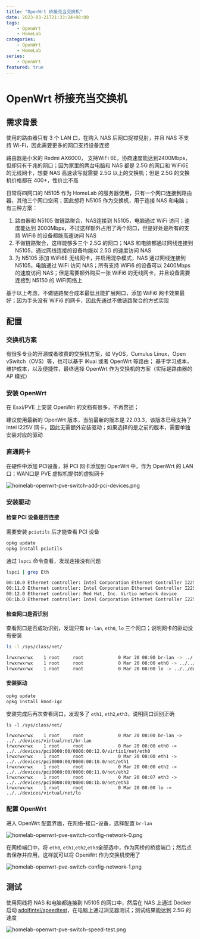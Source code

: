 ```yaml
---
title: "OpenWrt 桥接充当交换机"
date: 2023-03-21T21:33:24+08:00
tags:
    - OpenWrt
    - HomeLab
categories: 
    - OpenWrt
    - HomeLab
series: 
    - OpenWrt
featured: true  
---
```


# OpenWrt 桥接充当交换机

## 需求背景

使用的路由器只有 3 个 LAN 口，在购入 NAS 后网口捉襟见肘，并且 NAS 不支持 Wi-Fi，因此需要更多的网口支持设备连接

路由器是小米的 Redmi AX6000， 支持WiFi 6E，协商速度能达到2400Mbps，但却只有千兆的网口；因为家里的两台电脑和 NAS 都是 2.5G 的网口和 WiFi6E 的无线网卡，想要 NAS 高速读写就需要 2.5G 以上的交换机；但是 2.5G 的交换机价格都在 400+，性价比不高

日常将四网口的 N5105 作为 HomeLab 的服务器使用，只有一个网口连接到路由器，其他三个网口空闲；因此想将 N5105 作为交换机，用于连接 NAS 和电脑；有三种方案：
1. 路由器和 N5105 做链路聚合，NAS连接到 N5105，电脑通过 WiFi 访问；速度能达到 2000Mbps，不过这样额外占用了两个网口，但是好处是所有的支持 WiFi6 的设备都能高速访问 NAS
2. 不做链路聚合，这样能够多三个 2.5G 的网口；NAS 和电脑都通过网线连接到 N5105，通过网线连接的设备均能以 2.5G 的速度访问 NAS
3. 为 N5105 添加 WiFi6E 无线网卡，并启用混杂模式，NAS 通过网线连接到 N5105，电脑通过 WiFi 访问 NAS；所有支持 WiFi6 的设备可以 2400Mbps 的速度访问 NAS；但是需要额外购买一张 WiFi6 的无线网卡，并且设备需要连接到 N5150 的 WiFi网络上

基于以上考虑，不做链路聚合成本最低且能扩展网口，添加 WiFi6 网卡效果最好；因为手头没有 WiFi6 的网卡，因此先通过不做链路聚合的方式实现

## 配置

### 交换机方案

有很多专业的开源或者收费的交换机方案，如 VyOS，Cumulus Linux，Open vSwitch（OVS）等，也可以基于 iKuai 或者 OpenWrt 等路由；
基于学习成本，维护成本，以及便捷性，最终选择 OpenWrt 作为交换机的方案（实际是路由器的 AP 模式）

### 安装 OpenWrt

在 Esxi/PVE 上安装 OpenWrt 的文档有很多，不再赘述；

建议使用最新的 OpenWrt 版本，当前最新的版本是 22.03.3，该版本已经支持了 Intel I225V 网卡，因此无需额外安装驱动；如果选择的是之前的版本，需要单独安装对应的驱动

### 直通网卡

在硬件中添加 PCI设备，将 PCI 网卡添加到 OpenWrt 中，作为 OpenWrt 的 LAN 口；WAN口是 PVE 虚拟机提供的虚拟网卡

![homelab-openwrt-pve-switch-add-pci-devices.png](https://hellowoodes.oss-cn-beijing.aliyuncs.com/picture/homelab-openwrt-pve-switch-add-pci-devices.png)

### 安装驱动

#### 检查 PCI 设备是否连接

需要安装 `pciutils` 后才能查看 PCI 设备 

```bash
opkg update 
opkg install pciutils
```

通过 `lspci` 命令查看，发现连接没有问题

```bash
lspci | grep Eth

00:10.0 Ethernet controller: Intel Corporation Ethernet Controller I225-V (rev 03)
00:11.0 Ethernet controller: Intel Corporation Ethernet Controller I225-V (rev 03)
00:12.0 Ethernet controller: Red Hat, Inc. Virtio network device
00:1b.0 Ethernet controller: Intel Corporation Ethernet Controller I225-V (rev 03)
```

#### 检查网口是否识别

查看网口是否成功识别，发现只有 `br-lan`, `eth0`, `lo` 三个网口；说明网卡的驱动没有安装

```bash
ls -l /sys/class/net/

lrwxrwxrwx    1 root     root             0 Mar 20 08:00 br-lan -> ../../devices/virtual/net/br-lan
lrwxrwxrwx    1 root     root             0 Mar 20 08:00 eth0 -> ../../devices/pci0000:00/0000:00:12.0/virtio1/net/eth0
lrwxrwxrwx    1 root     root             0 Mar 20 08:00 lo -> ../../devices/virtual/net/lo
```

#### 安装驱动 

```bash
opkg update
opkg install kmod-igc
```

安装完成后再次查看网口，发现多了 `eth1`, `eth2`,`eth3`，说明网口识别正确

```
ls -l /sys/class/net/

lrwxrwxrwx    1 root     root             0 Mar 20 08:00 br-lan -> ../../devices/virtual/net/br-lan
lrwxrwxrwx    1 root     root             0 Mar 20 08:00 eth0 -> ../../devices/pci0000:00/0000:00:12.0/virtio1/net/eth0
lrwxrwxrwx    1 root     root             0 Mar 20 08:00 eth1 -> ../../devices/pci0000:00/0000:00:10.0/net/eth1
lrwxrwxrwx    1 root     root             0 Mar 20 08:00 eth2 -> ../../devices/pci0000:00/0000:00:11.0/net/eth2
lrwxrwxrwx    1 root     root             0 Mar 20 08:07 eth3 -> ../../devices/pci0000:00/0000:00:1b.0/net/eth3
lrwxrwxrwx    1 root     root             0 Mar 20 08:00 lo -> ../../devices/virtual/net/lo
```

### 配置 OpenWrt

进入 OpenWrt 配置界面，在网络-接口-设备，选择配置 `br-lan`

![homelab-openwrt-pve-switch-config-network-0.png](https://hellowoodes.oss-cn-beijing.aliyuncs.com/picture/homelab-openwrt-pve-switch-config-network-0.png)

在网桥端口中，将 `eth0`, `eth1`,`eth2`,`eth3`全部选中，作为网桥的桥接端口；然后点击保存并应用，这样就可以将 OpenWrt 作为交换机使用了

![homelab-openwrt-pve-switch-config-network-1.png](https://hellowoodes.oss-cn-beijing.aliyuncs.com/picture/homelab-openwrt-pve-switch-config-network-1.png)

## 测试 

使用网线将 NAS 和电脑都连接到 N5105 的网口中，然后在 NAS 上通过 Docker 启动 [adolfintel/speedtest](https://github.com/librespeed/speedtest)，在电脑上通过浏览器测试；测试结果能达到 2.5G 的速度

![homelab-openwrt-pve-switch-speed-test.png](https://hellowoodes.oss-cn-beijing.aliyuncs.com/picture/homelab-openwrt-pve-switch-speed-test.png) 